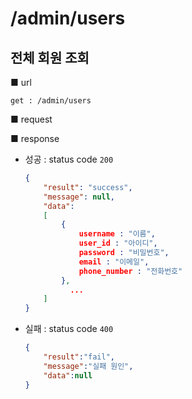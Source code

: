 # /admin/users

## 전체 회원 조회

■ url

 `get : /admin/users`

■ request



■ response

- 성공 : status code `200`

  ```json
  {
      "result": "success", 
      "message": null, 
      "data":
      [
          {
              username : "이름",
              user_id : "아이디",
              password : "비밀번호",
              email : "이메일",
              phone_number : "전화번호"
          },
          	...
      ]
  }
  ```

- 실패 : status code `400`

  ```json
  {
      "result":"fail",
      "message":"실패 원인",
      "data":null
  }
  ```

